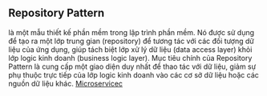 ## Repository Pattern
 là một mẫu thiết kế phần mềm trong lập trình phần mềm. Nó được sử dụng để tạo ra một lớp trung gian (repository) để tương tác với các đối tượng dữ liệu của ứng dụng, giúp tách biệt lớp xử lý dữ liệu (data access layer) khỏi lớp logic kinh doanh (business logic layer). Mục tiêu chính của Repository Pattern là cung cấp một giao diện duy nhất để thao tác với dữ liệu, giảm sự phụ thuộc trực tiếp của lớp logic kinh doanh vào các cơ sở dữ liệu hoặc các nguồn dữ liệu khác.
 [Microservicec]([http://https://vi.wikipedia.org/wiki/Markdown](https://miro.medium.com/v2/resize:fit:1400/1*XQS6j3Bdp1Fcl1EijAoUyQ.png))